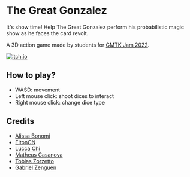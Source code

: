 # The Great Gonzalez

It's show time! Help The Great Gonzalez perform his probabilistic magic show as he faces the card revolt.

A 3D action game made by students for [GMTK Jam 2022](https://itch.io/jam/gmtk-jam-2022).

<!---  [![Github](https://img.shields.io/badge/GitHub-100000?style=for-the-badge&logo=github&logoColor=white)](https://github.com/EltonCN/GMTK_GameJam) --->
[![itch.io](https://img.shields.io/badge/Itch.io-FA5C5C?style=for-the-badge&logo=itchdotio&logoColor=white)](https://eltoncn.itch.io/the-great-gonzalez)

## How to play?
- WASD: movement
- Left mouse click: shoot dices to interact
- Right mouse click: change dice type

## Credits
- [Alissa Bonomi](https://github.com/ali-bonomi)
- [EltonCN](https://github.com/EltonCN)
- [Lucca Chi](https://github.com/Lucca-Chi)
- [Matheus Casanova](https://github.com/MatheusDCasanova)
- [Tobias Zorzetto](https://github.com/tobiaszorzetto)
- [Gabriel Zenguen](https://github.com/Zenguen)
